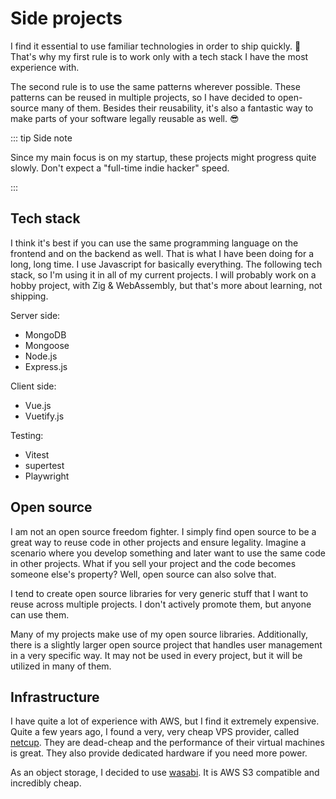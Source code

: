 # Side projects

I find it essential to use familiar technologies in order to ship quickly. :rocket: That's why my first rule is to work only with a tech stack I have the most experience with.

The second rule is to use the same patterns wherever possible. These patterns can be reused in multiple projects, so I have decided to open-source many of them. Besides their reusability, it's also a fantastic way to make parts of your software legally reusable as well. :sunglasses:

::: tip Side note

Since my main focus is on my startup, these projects might progress quite slowly. Don't expect a "full-time indie hacker" speed.

:::

## Tech stack

I think it's best if you can use the same programming language on the frontend and on the backend as well. That is what I have been doing for a long, long time. I use Javascript for basically everything. The following tech stack, so I'm using it in all of my current projects. I will probably work on a hobby project, with Zig & WebAssembly, but that's more about learning, not shipping.

Server side:
 - MongoDB
 - Mongoose
 - Node.js
 - Express.js

Client side:
 - Vue.js
 - Vuetify.js

Testing:
 - Vitest
 - supertest
 - Playwright


## Open source


I am not an open source freedom fighter. I simply find open source to be a great way to reuse code in other projects and ensure legality. Imagine a scenario where you develop something and later want to use the same code in other projects. What if you sell your project and the code becomes someone else's property? Well, open source can also solve that.

I tend to create open source libraries for very generic stuff that I want to reuse across multiple projects. I don't actively promote them, but anyone can use them.

Many of my projects make use of my open source libraries. Additionally, there is a slightly larger open source project that handles user management in a very specific way. It may not be used in every project, but it will be utilized in many of them.

## Infrastructure

I have quite a lot of experience with AWS, but I find it extremely expensive. Quite a few years ago, I found a very, very cheap VPS provider, called [netcup](https://netcup.eu). They are dead-cheap and the performance of their virtual machines is great. They also provide dedicated hardware if you need more power.

As an object storage, I decided to use [wasabi](https://wasabi.com/). It is AWS S3 compatible and incredibly cheap.
